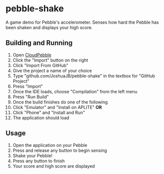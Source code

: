 # pebble-shake
A game demo for Pebble's accelerometer. Senses how hard the Pebble has been shaken and displays your high score.

## Building and Running
1. Open [CloudPebble](https://cloudpebble.net)
2. Click the "Import" button on the right
3. Click "Import From GitHub"
4. Give the project a name of your choice
5. Type "github.com/JoshuaJB/pebble-shake" in the textbox for "GitHub Project"
6. Press "Import"
7. Once the IDE loads, choose "Compilation" from the left menu
8. Press "Run Build"
9. Once the build finishes do one of the following
  1. Click "Emulator" and "Install on APLITE" **OR**
  2. Click "Phone" and "Install and Run"
10. The application should load

## Usage
1. Open the application on your Pebble
2. Press and release any button to begin sensing
3. Shake your Pebble!
4. Press any button to finish
5. Your score and high score are displayed
